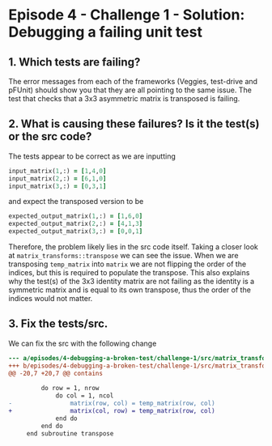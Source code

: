 # Episode 4 - Challenge 1 - Solution: Debugging a failing unit test

## 1. Which tests are failing?

The error messages from each of the frameworks (Veggies, test-drive and pFUnit) should show you that they are
all pointing to the same issue. The test that checks that a 3x3 asymmetric matrix is transposed is failing.

## 2. What is causing these failures? Is it the test(s) or the src code?

The tests appear to be correct as we are inputting

```F90
input_matrix(1,:) = [1,4,0]
input_matrix(2,:) = [6,1,0]
input_matrix(3,:) = [0,3,1]
```

and expect the transposed version to be

```F90
expected_output_matrix(1,:) = [1,6,0]
expected_output_matrix(2,:) = [4,1,3]
expected_output_matrix(3,:) = [0,0,1]
```

Therefore, the problem likely lies in the src code itself. Taking a closer look at `matrix_transforms::transpose`
we can see the issue. When we are transposing `temp_matrix` into `matrix` we are not flipping the order of the
indices, but this is required to populate the transpose. This also explains why the test(s) of the 3x3 identity
matrix are not failing as the identity is a symmetric matrix and is equal to its own transpose, thus the order
of the indices would not matter.

## 3. Fix the tests/src.

We can fix the src with the following change

```diff
--- a/episodes/4-debugging-a-broken-test/challenge-1/src/matrix_transforms.f90
+++ b/episodes/4-debugging-a-broken-test/challenge-1/src/matrix_transforms.f90
@@ -20,7 +20,7 @@ contains
 
         do row = 1, nrow
             do col = 1, ncol
-                matrix(row, col) = temp_matrix(row, col)
+                matrix(col, row) = temp_matrix(row, col)
             end do
         end do
     end subroutine transpose
```
